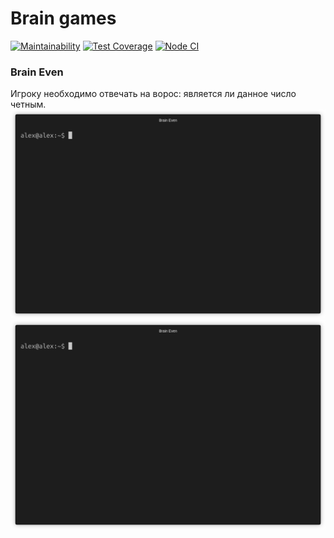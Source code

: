 # Brain games

[![Maintainability](https://api.codeclimate.com/v1/badges/a99a88d28ad37a79dbf6/maintainability)](https://codeclimate.com/github/codeclimate/codeclimate/maintainability)
[![Test Coverage](https://api.codeclimate.com/v1/badges/a99a88d28ad37a79dbf6/test_coverage)](https://codeclimate.com/github/codeclimate/codeclimate/test_coverage)
[![Node CI](https://github.com/alexSmkh/frontend-project-lvl1/workflows/Node%20CI/badge.svg)](https://github.com/alexSmkh/frontend-project-lvl1/actions)

### Brain Even

Игроку необходимо отвечать на ворос: является ли данное число четным.
![](gif_samples/brain-even-win.gif)
![](gif_samples/brain-even-lost.gif)
